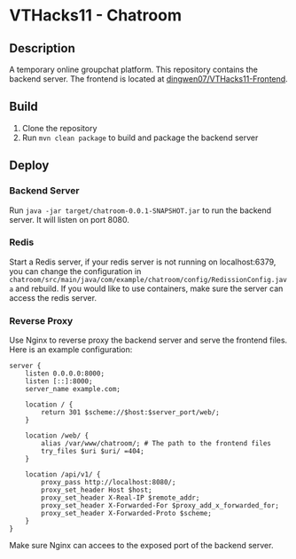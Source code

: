 # VTHacks11 - Chatroom

## Description
A temporary online groupchat platform. This repository contains the backend server. The frontend is located at [dingwen07/VTHacks11-Frontend](https://github.com/dingwen07/VTHacks11-Frontend).

## Build
1. Clone the repository
2. Run `mvn clean package` to build and package the backend server

## Deploy

### Backend Server
Run `java -jar target/chatroom-0.0.1-SNAPSHOT.jar` to run the backend server. It will listen on port 8080.

### Redis
Start a Redis server, if your redis server is not running on localhost:6379, you can change the configuration in `chatroom/src/main/java/com/example/chatroom/config/RedissionConfig.java` and rebuild. If you would like to use containers, make sure the server can access the redis server.

### Reverse Proxy
Use Nginx to reverse proxy the backend server and serve the frontend files. Here is an example configuration:

```
server {
    listen 0.0.0.0:8000;
    listen [::]:8000;
    server_name example.com;

    location / {
        return 301 $scheme://$host:$server_port/web/;
    }

    location /web/ {
        alias /var/www/chatroom/; # The path to the frontend files
        try_files $uri $uri/ =404;
    }

    location /api/v1/ {
        proxy_pass http://localhost:8080/;
        proxy_set_header Host $host;
        proxy_set_header X-Real-IP $remote_addr;
        proxy_set_header X-Forwarded-For $proxy_add_x_forwarded_for;
        proxy_set_header X-Forwarded-Proto $scheme;
    }
}
```

Make sure Nginx can accees to the exposed port of the backend server.
